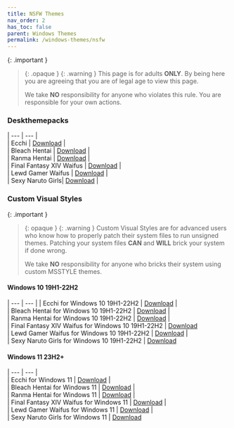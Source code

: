 ```yaml
---
title: NSFW Themes
nav_order: 2
has_toc: false
parent: Windows Themes
permalink: /windows-themes/nsfw
---
```


{: .important }
> {: .opaque }
> {: .warning }
> This page is for adults **ONLY**. By being here you are agreeing that you are of legal age to view this page.
> 
> We take **NO** responsibility for anyone who violates this rule. You are responsible for your own actions.

### Deskthemepacks
 
| --- | --- |   
| Ecchi | [Download][Ecchi] |  
| Bleach Hentai | [Download][BLEACHHentai] |  
| Ranma Hentai | [Download][RanmaHentai] |  
| Final Fantasy XIV Waifus | [Download][FFXIVWaifus] |  
| Lewd Gamer Waifus | [Download][LewdGamerWaifus] |  
| Sexy Naruto Girls| [Download][SexyNarutoGirls] |  

### Custom Visual Styles

{: .important }
> {: opaque }
> {: .warning }
> Custom Visual Styles are for advanced users who know how to properly patch their system files to run unsigned themes. 
> Patching your system files **CAN** and **WILL** brick your system if done wrong.
>
> We take **NO** responsibility for anyone who bricks their system using custom MSSTYLE themes.

#### Windows 10 19H1-22H2
 
| --- | --- |
| Ecchi for Windows 10 19H1-22H2 |  [Download][Win10Ecchi] |  
| Bleach Hentai for Windows 10 19H1-22H2 | [Download][Win10BLEACHHentai] |  
| Ranma Hentai for Windows 10 19H1-22H2 | [Download][Win10RanmaHentai] |  
| Final Fantasy XIV Waifus for Windows 10 19H1-22H2 | [Download][Win10FFXIVWaifus]  
| Lewd Gamer Waifus for Windows 10 19H1-22H2 | [Download][Win10LewdGamerWaifus] |   
| Sexy Naruto Girls for Windows 10 19H1-22H2  | [Download][Win10SexyNarutoGirls] 


#### Windows 11 23H2+

| --- | --- |  
| Ecchi for Windows 11 | [Download][Win11Ecchi] |  
| Bleach Hentai for Windows 11 | [Download][Win11BLEACHHentai] |   
| Ranma Hentai for Windows 11 | [Download][Win11RanmaHentai] |  
| Final Fantasy XIV Waifus for Windows 11 | [Download][Win11FFXIVWaifus] |  
| Lewd Gamer Waifus for Windows 11 | [Download][Win11LewdGamerWaifus] |   
| Sexy Naruto Girls for Windows 11  | [Download][Win11SexyNarutoGirls] 

<!-- ////////////////////////////////////////////////////////////////////////////////////////////////////////////////////// -->

[Win10Ecchi]: /windows-themes/nsfw/msstyle/windows-10/ecchi
[Win10BLEACHHentai]: /windows-themes/nsfw/msstyle/windows-10/bleach-hentai
[Win10RanmaHentai]: /windows-themes/nsfw/msstyle/windows-10/ranma-hentai
[Win10FFXIVWaifus]: /windows-themes/nsfw/msstyle/windows-10/ffxiv-waifus
[Win10LewdGamerWaifus]: /windows-themes/nsfw/msstyle/windows-10/lewd-gamer-waifus
[Win10SexyNarutoGirls]: /windows-themes/nsfw/msstyle/windows-10/sexy-naruto-girls

[Win11Ecchi]: /windows-themes/nsfw/msstyle/windows-11/ecchi
[Win11BLEACHHentai]: /windows-themes/nsfw/msstyle/windows-11/bleach-hentai
[Win11RanmaHentai]: /windows-themes/nsfw/msstyle/windows-11/ranma-hentai
[Win11LewdGamerWaifus]: /windows-themes/nsfw/msstyle/windows-11/lewd-gamer-waifus
[Win11FFXIVWaifus]: /windows-themes/nsfw/msstyle/windows-11/ffxiv-waifus
[Win11SexyNarutoGirls]: /windows-themes/nsfw/msstyle/windows-11/sexy-naruto-girls

[LewdGamerWaifus]: https://gitlab.com/the-back-room/Themes/-/archive/main/Themes-main.zip?path=Deskthemepacks/NSFW/lewd-gamer-Waifus
[FFXIVWaifus]: https://gitlab.com/the-back-room/Themes/-/archive/main/Themes-main.zip?path=Deskthemepacks/NSFW/Final-Fantasy-XIV-Waifus
[SexyNarutoGirls]: https://gitlab.com/the-back-room/Themes/-/archive/main/Themes-main.zip?path=Deskthemepacks/NSFW/sexy-naruto-Girls
[Ecchi]: https://gitlab.com/the-back-room/Themes/-/archive/main/Themes-main.zip?path=Deskthemepacks/NSFW/Ecchi
[RanmaHentai]: https://gitlab.com/the-back-room/Themes/-/archive/main/Themes-main.zip?path=Deskthemepacks/NSFW/Ranma-Hentai
[BLEACHHentai]: https://gitlab.com/the-back-room/Themes/-/archive/main/Themes-main.zip?path=Deskthemepacks/NSFW/Bleach-Hentai

<!-- ////////////////////////////////////////////////////////////////////////////////////////////////////////////////////// -->